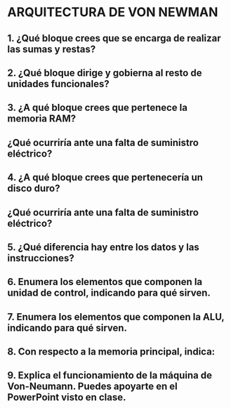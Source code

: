 # ARQUITECTURA DE VON NEWMAN
## 1. ¿Qué bloque crees que se encarga de realizar las sumas y restas?
###
## 2. ¿Qué bloque dirige y gobierna al resto de unidades funcionales?
###
## 3. ¿A qué bloque crees que pertenece la memoria RAM?
###
## ¿Qué ocurriría ante una falta de suministro eléctrico?
###
## 4. ¿A qué bloque crees que pertenecería un disco duro? 
###
## ¿Qué ocurriría ante una falta de suministro eléctrico? 
###
## 5. ¿Qué diferencia hay entre los datos y las instrucciones?
###
## 6. Enumera los elementos que componen la unidad de control, indicando para qué sirven. 
###
## 7. Enumera los elementos que componen la ALU, indicando para qué sirven.
###
## 8. Con respecto a la memoria principal, indica: 
###
## 9. Explica el funcionamiento de la máquina de Von-Neumann. Puedes apoyarte en el PowerPoint visto en clase.


